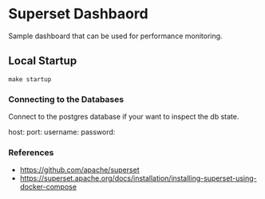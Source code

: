 # Superset Dashbaord

Sample dashboard that can be used for performance monitoring.

## Local Startup

```
make startup
```

### Connecting to the Databases

Connect to the postgres database if your want to inspect the db state.

host:
port: 
username:
password:

### References

- https://github.com/apache/superset
- https://superset.apache.org/docs/installation/installing-superset-using-docker-compose